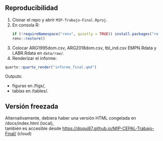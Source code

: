 ## Reproducibilidad

1. Clonar el repo y abrir `MIP-Trabajo-Final.Rproj`.
2. En consola R:
   ```r
   if (!requireNamespace("renv", quietly = TRUE)) install.packages("renv")
   renv::restore()
   ```
3. Colocar ARG1995dom.csv, ARG2018dom.csv, tbl_ind.csv EMPN.Rdata y LABR.Rdata en `data/raw/`.
4. Renderizar el informe:
```r
quarto::quarto_render("informe_final.qmd")
```
Outputs: 
- figuras en /figs/,
- tablas en /tables/.


## Versión freezada
Alternativamente, debiera haber una versión HTML congelada en /docs/index.html (local), \
también es accesible desde https://doqui87.github.io/MIP-CEPAL-Trabajo-Final/ (cloud)
